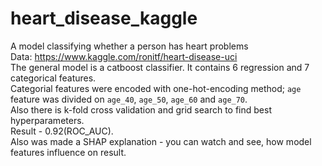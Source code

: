 # heart_disease_kaggle
A model classifying whether a person has heart problems <br />
Data: https://www.kaggle.com/ronitf/heart-disease-uci <br />
The general model is a catboost classifier. It contains 6 regression and 7 categorical features. <br />
Categorial features were encoded with one-hot-encoding method; <code>age</code> feature was divided on <code>age_40</code>, <code>age_50</code>, <code>age_60</code> and <code>age_70</code>. <br />
Also there is k-fold cross validation and grid search to find best hyperparameters. <br />
Result - 0.92(ROC_AUC). <br />
Also was made a SHAP explanation - you can watch and see, how model features influence on result.
